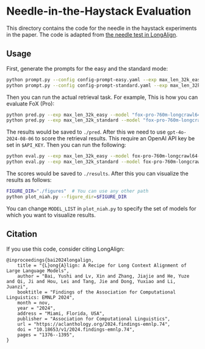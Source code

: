 # Needle-in-the-Haystack Evaluation


This directory contains the code for the needle in the haystack experiments in the paper. The code is adapted from [the needle test in LongAlign](https://github.com/THUDM/LongAlign/tree/main/Needle_test).

## Usage

First, generate the prompts for the easy and the standard mode:

```bash
python prompt.py --config config-prompt-easy.yaml --exp max_len_32k_easy
python prompt.py --config config-prompt-standard.yaml --exp max_len_32k_standard
```

Then you can run the actual retrieval task. For example, This is how you can evaluate FoX (Pro):

```bash
python pred.py --exp max_len_32k_easy --model "fox-pro-760m-longcrawl64-48b" --model_path "zhixuan-lin/fox-pro-760m-longcrawl64-48b" --device_id 0 
python pred.py --exp max_len_32k_standard --model "fox-pro-760m-longcrawl64-48b" --model_path "zhixuan-lin/fox-pro-760m-longcrawl64-48b" --device_id 0 
```

The results would be saved to `./pred`. After this we need to use `gpt-4o-2024-08-06` to score the retrieval results. This require an OpenAI API key be set in `$API_KEY`. Then you can run the following:

```bash
python eval.py --exp max_len_32k_easy --model fox-pro-760m-longcrawl64-48b --api-key $API_KEY
python eval.py --exp max_len_32k_standard --model fox-pro-760m-longcrawl64-48b --api-key $API_KEY
```

The scores would be saved to `./results`. After this you can visualize the results as follows:

```bash
FIGURE_DIR="./figures"  # You can use any other path
python plot_niah.py --figure_dir=$FIGURE_DIR
```

You can change `MODEL_LIST` in `plot_niah.py` to specify the set of models for which you want to visualize results.

## Citation

If you use this code, consider citing LongAlign:

```
@inproceedings{bai2024longalign,
    title = "{L}ong{A}lign: A Recipe for Long Context Alignment of Large Language Models",
    author = "Bai, Yushi and Lv, Xin and Zhang, Jiajie and He, Yuze and Qi, Ji and Hou, Lei and Tang, Jie and Dong, Yuxiao and Li, Juanzi",
    booktitle = "Findings of the Association for Computational Linguistics: EMNLP 2024",
    month = nov,
    year = "2024",
    address = "Miami, Florida, USA",
    publisher = "Association for Computational Linguistics",
    url = "https://aclanthology.org/2024.findings-emnlp.74",
    doi = "10.18653/v1/2024.findings-emnlp.74",
    pages = "1376--1395",
}
```
